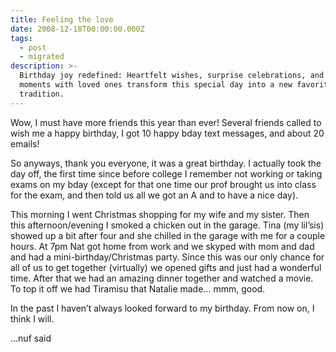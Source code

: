 ```yaml
---
title: Feeling the love
date: 2008-12-18T00:00:00.000Z
tags:
  - post
  - migrated
description: >-
  Birthday joy redefined: Heartfelt wishes, surprise celebrations, and cherished
  moments with loved ones transform this special day into a new favorite
  tradition.
---
```


Wow, I must have more friends this year than ever! Several friends called to wish me a happy birthday, I got 10 happy bday text messages, and about 20 emails!

So anyways, thank you everyone, it was a great birthday. I actually took the day off, the first time since before college I remember not working or taking exams on my bday (except for that one time our prof brought us into class for the exam, and then told us all we got an A and to have a nice day).

This morning I went Christmas shopping for my wife and my sister. Then this afternoon/evening I smoked a chicken out in the garage. Tina (my lil’sis) showed up a bit after four and she chilled in the garage with me for a couple hours. At 7pm Nat got home from work and we skyped with mom and dad and had a mini-birthday/Christmas party. Since this was our only chance for all of us to get together (virtually) we opened gifts and just had a wonderful time. After that we had an amazing dinner together and watched a movie. To top it off we had Tiramisu that Natalie made… mmm, good.

In the past I haven’t always looked forward to my birthday. From now on, I think I will.

…nuf said
